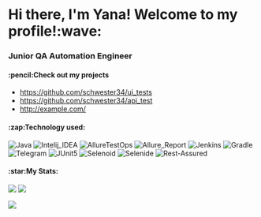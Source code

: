<h1 align="left">Hi there, I'm Yana! Welcome to my profile!:wave:</a> 

<h3 align="left">Junior QA Automation Engineer</h3>

<h4 align="left">:pencil:Check out my projects</h4>

* https://github.com/schwester34/ui_tests
* https://github.com/schwester34/api_test
* <http://example.com/>

<h4 align="left">:zap:Technology used:</h4>

![Java](https://user-images.githubusercontent.com/99205353/175907558-480b2e8a-8552-4612-872b-f9ab19cd13fe.png)
![Intelij_IDEA](https://user-images.githubusercontent.com/99205353/175907646-f4c0d57a-1331-4516-a6d4-82e870b1a31f.png)
![AllureTestOps](https://user-images.githubusercontent.com/99205353/175907805-7641d26d-953a-47c8-bc7d-23f1a740e4fd.png)
![Allure_Report](https://user-images.githubusercontent.com/99205353/175907815-3e3bb9c9-c51b-4361-aeb1-6c58298f19cd.png)
![Jenkins](https://user-images.githubusercontent.com/99205353/175907860-92d374bf-64b3-4162-98e6-71b315085a06.png)
![Gradle](https://user-images.githubusercontent.com/99205353/175907927-0bcfc6e5-a252-4c51-9d12-5c983c288860.png)
![Telegram](https://user-images.githubusercontent.com/99205353/175907960-1167dc5a-7758-4ebc-8fe1-cade3b29ac71.png)
![JUnit5](https://user-images.githubusercontent.com/99205353/177577551-763f9195-0a64-47f2-83d6-9c5f1da5dde9.png)
![Selenoid](https://user-images.githubusercontent.com/99205353/177577601-eb1945c2-2a0c-4d82-8615-93a33ced1296.png)
![Selenide](https://user-images.githubusercontent.com/99205353/177577616-0a9eddf7-c199-4eda-b23d-568713f8600e.png)
![Rest-Assured](https://user-images.githubusercontent.com/99205353/178311714-e1a8b99e-6136-4840-bc55-23955da0fe99.png)




<h4 align="left">:star:My Stats:</h4>

![](https://github-profile-summary-cards.vercel.app/api/cards/stats?username=schwester34&theme=solarized_dark) ![](https://github-profile-summary-cards.vercel.app/api/cards/repos-per-language?username=schwester34&theme=solarized_dark)

![](https://github-profile-summary-cards.vercel.app/api/cards/profile-details?username=schwester34&theme=solarized_dark)
